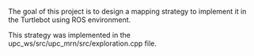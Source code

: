 The goal of this project is to design a mapping strategy to implement it in the Turtlebot using ROS environment.

This strategy was implemented in the upc_ws/src/upc_mrn/src/exploration.cpp file.
